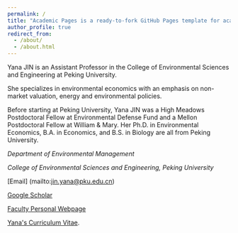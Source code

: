 ```yaml
---
permalink: /
title: "Academic Pages is a ready-to-fork GitHub Pages template for academic personal websites"
author_profile: true
redirect_from: 
  - /about/
  - /about.html
---
```


Yana JIN is an Assistant Professor in the College of Environmental Sciences and Engineering at Peking University. 

She specializes in environmental economics with an emphasis on non-market valuation, energy and environmental policies. 

Before starting at Peking University, Yana JIN was a High Meadows Postdoctoral Fellow at Environmental Defense Fund and a Mellon Postdoctoral Fellow at William & Mary. Her Ph.D. in Environmental Economics, B.A. in Economics, and B.S. in Biology are all from Peking University.

*Department of Environmental Management*  

*College of Environmental Sciences and Engineering, Peking University* 

[Email] (mailto:jin.yana@pku.edu.cn)

[Google Scholar](bit.ly/32Oh18g)

[Faculty Personal Webpage](http://scholar.pku.edu.cn/yjin/home)

[Yana's Curriculum Vitae](../files/CV_Yana_Jin_2page(1).pdf).